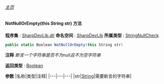 ###### [主页](./Index.md "主页")
#### NotNullOrEmpty(this String str) 方法
**程序集** : [SharpDevLib.dll](./SharpDevLib.assembly.md "SharpDevLib.dll")
**命名空间** : [SharpDevLib](./SharpDevLib.namespace.md "SharpDevLib")
**所属类型** : [StringNullCheck](./SharpDevLib.StringNullCheck.md "StringNullCheck")
``` csharp
public static Boolean NotNullOrEmpty(this String str)
```
**注释**
*断言一个字符串是否不为null且不为空字符串*

**返回类型** : [Boolean](https://learn.microsoft.com/en-us/dotnet/api/system.boolean "Boolean")

**参数**
|名称|类型|注释|
|---|---|---|
|str|[String](https://learn.microsoft.com/en-us/dotnet/api/system.string "String")|需要断言的字符串|

